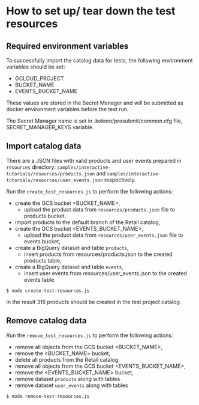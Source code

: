   
# How to set up/ tear down the test resources

## Required environment variables

To successfully import the catalog data for tests, the following environment variables should be set:
 - GCLOUD_PROJECT
 - BUCKET_NAME
 - EVENTS_BUCKET_NAME
 
These values are stored in the Secret Manager and will be submitted as 
   docker environment variables before the test run.
   
The Secret Manager name is set in .kokoro/presubmit/common.cfg file, SECRET_MANAGER_KEYS variable.

## Import catalog data

There are a JSON files with valid products and user events prepared in `resources` directory:
`samples/interactive-tutorials/resources/products.json` and `samples/interactive-tutorials/resources/user_events.json` respectively.

Run the `create_test_resources.js` to perform the following actions:
   - create the GCS bucket <BUCKET_NAME>, 
      - upload the product data from `resources/products.json` file to products bucket,
   - import products to the default branch of the Retail catalog,
   - create the GCS bucket <EVENTS_BUCKET_NAME>, 
      - upload the product data from `resources/user_events.json` file to events bucket,
   - create a BigQuery dataset and table `products`,
      - insert products from resources/products.json to the created products table,
   - create a BigQuery dataset and table `events`,
      - insert user events from resources/user_events.json to the created events table
  

```
$ node create-test-resources.js
```

In the result 316 products should be created in the test project catalog.


## Remove catalog data

Run the `remove_test_resources.js` to perform the following actions:
   - remove all objects from the GCS bucket <BUCKET_NAME>, 
   - remove the <BUCKET_NAME> bucket,
   - delete all products from the Retail catalog.
   - remove all objects from the GCS bucket <EVENTS_BUCKET_NAME>, 
   - remove the <EVENTS_BUCKET_NAME> bucket,
   - remove dataset `products` along with tables
   - remove dataset `user_events` along with tables 

```
$ node remove-test-resources.js
```